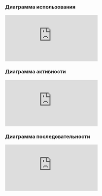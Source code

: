 ### Диаграмма использования<a name="1"></a>

![Диаграмма использования](https://github.com/ArtemTereshkovich/LectureNoteSharing/blob/master/Documents/SystemDesign/UseCase/UseCase.md)

### Диаграмма активности<a name="1"></a>

![Диаграмма активности](https://github.com/ArtemTereshkovich/LectureNoteSharing/blob/master/Documents/SystemDesign/Activities/Activities.md)

### Диаграмма последовательности<a name="1"></a>

![Диаграмма последовательности](https://github.com/ArtemTereshkovich/LectureNoteSharing/blob/master/Documents/SystemDesign/Sequences/Sequence.md)